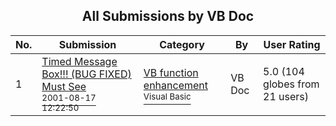 ﻿<div align="center">

## All Submissions by VB Doc

</div>

No.  | Submission | Category | By   | User Rating
---- | ---------- | -------- | ---- | -----------
1 | [Timed Message Box\!\!\! \(BUG FIXED\) Must See<br /><sup>2001-08-17 12:22:50</sup>](https://github.com/Planet-Source-Code/vb-doc-timed-message-box-bug-fixed-must-see__1-25805) | [VB function enhancement<br /><sup>Visual Basic</sup>](../ByCategory/vb-function-enhancement__1-25.md) | VB Doc | 5.0 (104 globes from 21 users)

